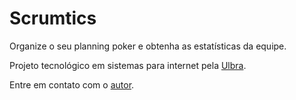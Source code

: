 # Scrumtics
Organize o seu planning poker e obtenha as estatísticas da equipe.

Projeto tecnológico em sistemas para internet pela [Ulbra](https://www.ulbra.br/ead/graduacao/ead/sistemas-para-internet/superior-de-tecnologia).

Entre em contato com o [autor](mailto:gawarez@gmail.com).
